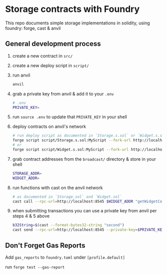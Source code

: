 # Storage contracts with Foundry

This repo documents simple storage implementations in solidity, using foundry: forge, cast & anvil

## General development process

1. create a new contract in `src/`
2. create a new deploy script in `script/`
3. run anvil

    ```sh
    anvil
    ```

4. grab a private key from anvil & add it to your `.env`

    ```sh
    # .env
    PRIVATE_KEY=
    ```

5. run `source .env` to update that `PRIVATE_KEY` in your shell
6. deploy contracts on anvil's network

    ```sh
    # run deploy script as documented in `Storage.s.sol` or `Widget.s.sol`
    forge script script/Storage.s.sol:MyScript --fork-url http://localhost:8545 --broadcast
    # or
    forge script script/Widget.s.sol:MyScript --fork-url http://localhost:8545 --broadcast
    ```

7. grab contract addresses from the `broadcast/` directory & store in your shell

    ```sh
    STORAGE_ADDR=
    WIDGET_ADDR=
    ```

8. run functions with cast on the anvil network

    ```sh
    # as documented in `Storage.sol` and `Widget.sol`
    cast call --rpc-url=http://localhost:8545 $WIDGET_ADDR "getWidgetCount()(uint)"
    ```

9. when submitting transactions you can use a private key from anvil per steps 4 & 5 above

    ```sh
    b32String=$(cast --format-bytes32-string "second")
    cast send --rpc-url=http://localhost:8545 --private-key=$PRIVATE_KEY $WIDGET_ADDR "newWidget(bytes32,string,bool,uint)" $b32String "some name" false 100
    ```

## Don't Forget Gas Reports

Add `gas_reports` to `foundry.toml` under `[profile.default]`

run `forge test --gas-report`
